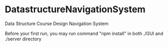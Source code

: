 # DatastructureNavigationSystem
Data Structure Course Design Navigation System

Before your first run, you may run command "npm install" in both ./GUI and ./server directory